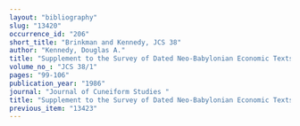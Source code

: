 ```yaml
---
layout: "bibliography"
slug: "13420"
occurrence_id: "206"
short_title: "Brinkman and Kennedy, JCS 38"
author: "Kennedy, Douglas A."
title: "Supplement to the Survey of Dated Neo-Babylonian Economic Texts, 721-626 B.C."
volume_no_: "JCS 38/1"
pages: "99-106"
publication_year: "1986"
journal: "Journal of Cuneiform Studies "
title: "Supplement to the Survey of Dated Neo-Babylonian Economic Texts, 721-626 B.C."
previous_item: "13423"
---
```

